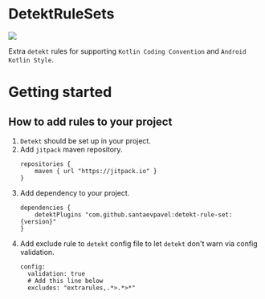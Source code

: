 # DetektRuleSets

[![](https://jitpack.io/v/santaevpavel/detekt-rule-set.svg)](https://jitpack.io/#santaevpavel/detekt-rule-set)

Extra `detekt` rules for supporting `Kotlin Coding Convention` and `Android Kotlin Style`.    

# Getting started

## How to add rules to your project

1. `Detekt` should be set up in your project.
1. Add `jitpack` maven repository. 
    ```
    repositories {
        maven { url "https://jitpack.io" }
    }
    ```
1. Add dependency to your project. 
    ```
    dependencies {
        detektPlugins "com.github.santaevpavel:detekt-rule-set:{version}"
    }
    ```
1.  Add exclude rule to `detekt` config file to let `detekt` don't warn via config validation.
    ```
    config:
      validation: true
      # Add this line below
      excludes: "extrarules,.*>.*>*"
    ```